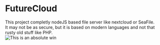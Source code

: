 # FutureCloud
This project completly nodeJS based file server like nextcloud or SeaFile.  
It may not be as secure, but it is based on modern languages and not that rusty old stuff like PHP.  
![This is an absolute win](https://tenor.com/view/absolute-win-hulk-endgame-avengers-gif-15135962)
